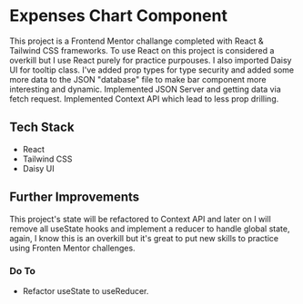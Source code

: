 # **Expenses Chart Component**

This project is a Frontend Mentor challange completed with React & Tailwind CSS frameworks. To use React on this project is considered a overkill but I use React purely for practice purpouses. I also imported Daisy UI for tooltip class. I've added prop types for type security and added some more data to the JSON "database" file to make bar component more interesting and dynamic. Implemented JSON Server and getting data via fetch request. Implemented Context API which lead to less prop drilling.

## **Tech Stack**

- React
- Tailwind CSS
- Daisy UI

## **Further Improvements**

This project's state will be refactored to Context API and later on I will remove all useState hooks and implement a reducer to handle global state, again, I know this is an overkill but it's great to put new skills to practice using Fronten Mentor challenges.

### **Do To**

- Refactor useState to useReducer.
